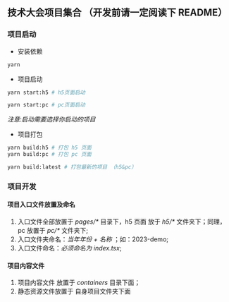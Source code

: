 ## 技术大会项目集合 （开发前请一定阅读下 README）

### 项目启动

- 安装依赖

```bash
yarn
```

- 项目启动

```bash
yarn start:h5 # h5页面启动

yarn start:pc # pc页面启动
```

_注意:启动需要选择你启动的项目_

- 项目打包

```bash
yarn build:h5 # 打包 h5 页面
yarn build:pc # 打包 pc 页面

yarn build:latest # 打包最新的项目 （h5&pc）
```

### 项目开发

#### 项目入口文件放置及命名

1. 入口文件全部放置于 _pages/\*_ 目录下，h5 页面 放于 _h5/\*_ 文件夹下；同理，pc 放置于 _pc/\*_ 文件夹下;
2. 入口文件夹命名：_当年年份 + 名称_ ；如：2023-demo;
3. 入口文件命名：_必须命名为 index.tsx_;

#### 项目内容文件

1. 项目内容文件 放置于 _containers_ 目录下面；
2. 静态资源文件放置于 自身项目文件夹下面

